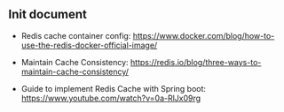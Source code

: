 ## Init document

- Redis cache container config: https://www.docker.com/blog/how-to-use-the-redis-docker-official-image/

- Maintain Cache Consistency: https://redis.io/blog/three-ways-to-maintain-cache-consistency/

- Guide to implement Redis Cache with Spring boot: https://www.youtube.com/watch?v=0a-RlJx09rg
